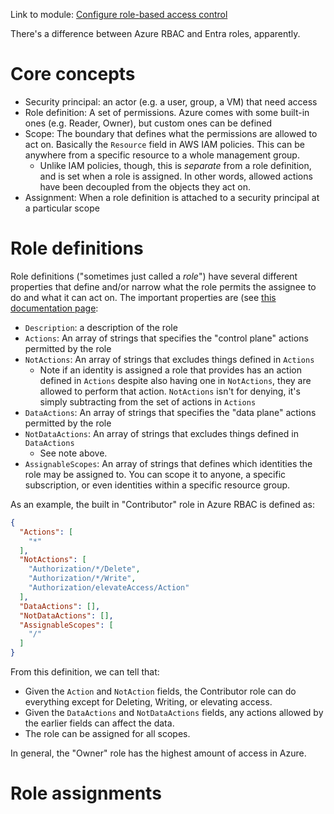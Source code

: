 Link to module: [Configure role-based access
control](https://learn.microsoft.com/en-us/training/modules/configure-role-based-access-control/)

There's a difference between Azure RBAC and Entra roles, apparently.

# Core concepts
- Security principal: an actor (e.g. a user, group, a VM) that need access
- Role definition: A set of permissions. Azure comes with some built-in ones (e.g. Reader, Owner),
  but custom ones can be defined
- Scope: The boundary that defines what the permissions are allowed to act on. Basically the
  `Resource` field in AWS IAM policies. This can be anywhere from a specific resource to a whole
  management group.
  - Unlike IAM policies, though, this is _separate_ from a role definition, and is set when a role
    is assigned. In other words, allowed actions have been decoupled from the objects they act on.
- Assignment: When a role definition is attached to a security principal at a particular scope

# Role definitions
Role definitions ("sometimes just called a _role_") have several different properties that define
and/or narrow what the role permits the assignee to do and what it can act on. The important
properties are (see [this documentation
page](https://learn.microsoft.com/en-us/azure/role-based-access-control/role-definitions#role-definition):
- `Description`: a description of the role
- `Actions`: An array of strings that specifies the "control plane" actions permitted by the role
- `NotActions`: An array of strings that excludes things defined in `Actions`
  - Note if an identity is assigned a role that provides has an action defined in `Actions` despite
    also having one in `NotActions`, they are allowed to perform that action. `NotActions` isn't for
    denying, it's simply subtracting from the set of actions in `Actions`
- `DataActions`: An array of strings that specifies the "data plane" actions permitted by the role
- `NotDataActions`: An array of strings that excludes things defined in `DataActions`
  - See note above.
- `AssignableScopes`: An array of strings that defines which identities the role may be assigned to.
  You can scope it to anyone, a specific subscription, or even identities within a specific resource
  group.

As an example, the built in "Contributor" role in Azure RBAC is defined as:
```json
{
  "Actions": [
    "*"
  ],
  "NotActions": [
    "Authorization/*/Delete",
    "Authorization/*/Write",
    "Authorization/elevateAccess/Action"
  ],
  "DataActions": [],
  "NotDataActions": [],
  "AssignableScopes": [
    "/"
  ]
}
```

From this definition, we can tell that:
- Given the `Action` and `NotAction` fields, the Contributor role can do everything except for
  Deleting, Writing, or elevating access.
- Given the `DataActions` and `NotDataActions` fields, any actions allowed by the earlier fields can
  affect the data.
- The role can be assigned for all scopes.

In general, the "Owner" role has the highest amount of access in Azure.

# Role assignments
